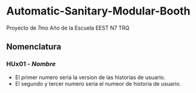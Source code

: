 # Automatic-Sanitary-Modular-Booth
Proyecto de 7mo Año de la Escuela EEST N7 TRQ

## Nomenclatura
### HUx01 - *Nombre*
* El primer numero seria la version de las historias de usuario.
* El segundo y tercer numero seria el numeor de historia de usuario.
